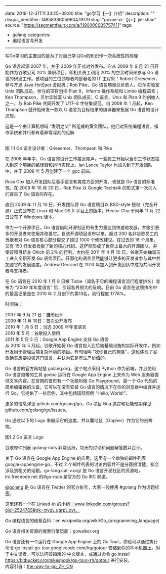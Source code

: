 
---
date: 2016-12-31T11:33:25+08:00
title: "go学习【一】介绍"
description: ""
disqus_identifier: 1485833605990479179
slug: "goxue-xi-【yi-】jie-shao"
source: "https://segmentfault.com/a/1190000005757411"
tags: 
- golang 
categories:
- 编程语言与开发
---

写Go学习的主要目的是为了对自己学习Go的知识作一次系统性的梳理

Go 语言起源 2007 年，并于 2009 年正式对外发布。它从 2009 年 9 月 21
日开始作为谷歌公司 20% 兼职项目，即相关员工利用 20% 的空余时间来参与 Go
语言的研发工作。该项目的三位领导者均是著名的 IT 工程师：Robert
Griesemer，参与开发 Java HotSpot 虚拟机；Rob Pike，Go
语言项目总负责人，贝尔实验室 Unix 团队成员，参与的项目包括 Plan
9，Inferno 操作系统和 Limbo 编程语言；Ken Thompson，贝尔实验室 Unix
团队成员，C 语言、Unix 和 Plan 9 的创始人之一，与 Rob Pike 共同开发了
UTF-8 字符集规范。自 2008 年 1 月起，Ken Thompson 就开始研发一款以 C
语言为目标结果的编译器来拓展 Go 语言的设计思想。

这是一个由计算机领域 “发明之父”
所组成的黄金团队，他们对系统编程语言，操作系统和并行都有着非常深刻的见解

\
图 1.1 Go 语言设计者：Griesemer、Thompson 和 Pike

在 2008 年年中，Go
语言的设计工作接近尾声，一些员工开始以全职工作状态投入到这个项目的编译器和运行实现上。Ian
Lance Taylor 也加入到了开发团队中，并于 2008 年 5 月创建了一个 gcc
前端。

Russ Cox 加入开发团队后着手语言和类库方面的开发，也就是 Go
语言的标准包。在 2009 年 10 月 30 日，Rob Pike 以 Google Techtalk
的形式第一次向人们宣告了 Go 语言的存在。

直到 2009 年 11 月 10 日，开发团队将 Go 语言项目以 BSD-style
授权（完全开源）正式公布在 Linux 和 Mac OS X 平台上的版本。Hector Chu
于同年 11 月 22 日公布了 Windows 版本。

作为一个开源项目，Go
语言借助开源社区的有生力量达到快速地发展，并吸引更多的开发者来使用并改善它。自该开源项目发布以来，超过
200 名非谷歌员工的贡献者对 Go 语言核心部分提交了超过 1000
个修改建议。在过去的 18 个月里，又有 150
开发者贡献了新的核心代码。这俨然形成了世界上最大的开源团队，并使该项目跻身
Ohloh 前 2% 的行列。大约在 2011 年 4 月 10
日，谷歌开始抽调员工进入全职开发 Go
语言项目。开源化的语言显然能够让更多的开发者参与其中并加速它的发展速度。Andrew
Gerrand 在 2010 年加入到开发团队中成为共同开发者与支持者。

在 Go 语言在 2010 年 1 月 8 日被
Tiobe（闻名于它的编程语言流行程度排名）宣布为 “2009 年年度语言”
后，引起各界很大的反响。目前 Go 语言在这项排名中的最高记录是在 2010 年 2
月创下的第13名，流行程度 1778%。

时间轴：

2007 年 9 月 21 日：雏形设计\
2009 年 11 月 10日：首次公开发布\
2010 年 1 月 8 日：当选 2009 年年度语言\
2010 年 5 月：谷歌投入使用\
2011 年 5 月 5 日：Google App Engine 支持 Go 语言\
从 2010 年 5 月起，谷歌开始将 Go
语言投入到后端基础设施的实际开发中，例如开发用于管理后端复杂环境的项目。有句话叫
“吃你自己的狗食”，这也体现了谷歌确实想要投资这门语言，并认为它是有生产价值的。

Go 语言的官方网站是 golang.org，这个站点采用 Python 作为前端，并且使用
Go 语言自带的工具 godoc 运行在 Google App Engine 上来作为 Web
服务器提供文本内容。在官网的首页有一个功能叫做 Go Playground，是一个 Go
代码的简单编辑器的沙盒，它可以在没有安装 Go
语言的情况下在你的浏览器中编译并运行
Go，它提供了一些示例，其中包括国际惯例 “Hello, World!”。

更多的信息详见 github.com/golang/go，Go 项目 Bug 追踪和功能预期详见
github.com/golang/go/issues。

Go 通过以下的 Logo 来展示它的速度，并以囊地鼠（Gopher）作为它的吉祥物。

图1.2 Go 语言 Logo

谷歌邮件列表 golang-nuts 非常活跃，每天的讨论和问题解答数以百计。

关于 Go 语言在 Google App Engine 的应用，这里有一个单独的邮件列表
google-appengine-go，不过 2
个邮件列表的讨论内容并不是分得很清楚，都会涉及到相关的话题。go-lang.cat-v.org/
是 Go 语言开发社区的资源站，irc.freenode.net 的\#go-nuts 是官方的 Go IRC
频道。

[@golang](/u/wuranbo) 是 Go 语言在 Twitter 的官方帐号，大家一般使用
\#golang 作为话题标签。

这里还有一个在 Linked-in
的小组：www.linkedin.com/groups?gid=2524765&trk=myg\_ugrp\_ovr。

Go 编程语言的维基百科：en.wikipedia.org/wiki/Go\_(programming\_language)

Go 语言相关资源的搜索引擎页面：gowalker.org

Go 语言还有一个运行在 Google App Engine 上的 Go
Tour，你也可以通过执行命令 go install go-tour.googlecode.com/hg/gotour
安装到你的本地机器上。对于中文读者，可以访问该指南的
中文版本，或通过命令 go install
<https://bitbucket.org/mikespook/go-tour-zh/gotour> 进行安装。\
内容引自：[the-way-to-go\_ZH\_CN](https://github.com/Unknwon/the-way-to-go_ZH_CN/blob/master/eBook/01.1.md)

